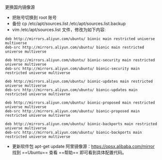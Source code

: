 更换国内镜像源

- 把账号切换到 root 账号
- 备份 cp /etc/apt/sources.list /etc/apt/sources.list.backup
- vim /etc/apt/sources.list 文件，修改为如下内容:

```shell
deb http://mirrors.aliyun.com/ubuntu/ bionic main restricted universe multiverse
deb-src http://mirrors.aliyun.com/ubuntu/ bionic main restricted universe multiverse

deb http://mirrors.aliyun.com/ubuntu/ bionic-security main restricted universe multiverse
deb-src http://mirrors.aliyun.com/ubuntu/ bionic-security main restricted universe multiverse

deb http://mirrors.aliyun.com/ubuntu/ bionic-updates main restricted universe multiverse
deb-src http://mirrors.aliyun.com/ubuntu/ bionic-updates main restricted universe multiverse

deb http://mirrors.aliyun.com/ubuntu/ bionic-proposed main restricted universe multiverse
deb-src http://mirrors.aliyun.com/ubuntu/ bionic-proposed main restricted universe multiverse

deb http://mirrors.aliyun.com/ubuntu/ bionic-backports main restricted universe multiverse
deb-src http://mirrors.aliyun.com/ubuntu/ bionic-backports main restricted universe multiverse
```
- 更新软件包 apt-get update
  阿里镜像源：https://opsx.alibaba.com/mirror 找到 ==Ubuntu== 查看 ==帮助== 即可看到具体配置代码。
